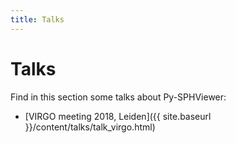 ```yaml
---
title: Talks
---
```



# Talks

Find in this section some talks about Py-SPHViewer:

* [VIRGO meeting 2018, Leiden]({{ site.baseurl }}/content/talks/talk_virgo.html)